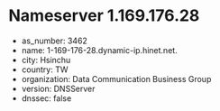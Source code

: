 # Nameserver 1.169.176.28

* as_number: 3462
* name: 1-169-176-28.dynamic-ip.hinet.net.
* city: Hsinchu
* country: TW
* organization: Data Communication Business Group
* version: DNSServer
* dnssec: false
